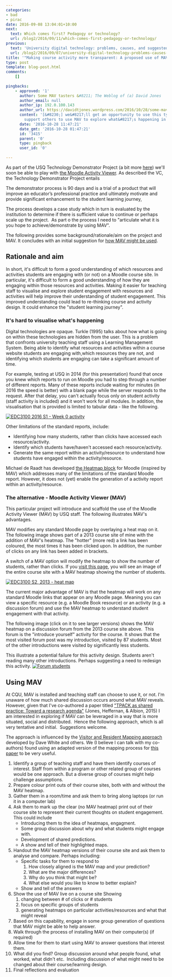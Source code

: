 ```yaml
---
categories:
- bad
- pirac
date: 2016-09-08 13:04:01+10:00
next:
  text: Which comes first? Pedagogy or technology?
  url: /blog2/2016/09/11/which-comes-first-pedagogy-or-technology/
previous:
  text: 'University digital technology: problems, causes, and suggested solutions'
  url: /blog2/2016/09/07/university-digital-technology-problems-causes-and-suggested-solutions/
title: '"Making course activity more transparent: A proposed use of MAV"'
type: post
template: blog-post.html
comments:
    []
    
pingbacks:
    - approved: '1'
      author: Some MAV tasters &#8211; The Weblog of (a) David Jones
      author_email: null
      author_ip: 192.0.100.143
      author_url: https://davidtjones.wordpress.com/2016/10/28/some-mav-tasters/
      content: '[&#8230;] we&#8217;ll get an opportunity to use this type of process to
        support others to use MAV to explore what&#8217;s happening in their [&#8230;]'
      date: '2016-10-28 11:47:21'
      date_gmt: '2016-10-28 01:47:21'
      id: '3415'
      parent: '0'
      type: pingback
      user_id: '0'
    
---
```

As part of the USQ Technology Demonstrator Project (a bit more [here](https://www.usq.edu.au/news-events/news/2016/07/new-dimension-of-learning-3d-printing)) we'll soon be able to play with [the Moodle Activity Viewer](https://github.com/damoclark/mav-enterprise). As described the VC, the Technology Demonstrator Project entails

The demonstrator process is 90 days and is a trial of a product that will improve an educator’s professional practice and ultimately motivate and provide significant enhancement to the student learning journey,

The process develops a case study which in turn is evaluated by the institution to determine if there is sufficient value to continue or perhaps scale up the project.  As part o the process I need to "articulate what it is you hope to achieve/demonstrate by using MAV".

The following provides some background/rationale/aim on the project and MAV. It concludes with an initial suggestion for [how MAV might be used](/blog2/2016/09/08/making-course-activity-more-transparent-a-proposed-use-of-mav/#using).

## Rationale and aim

In short, it's difficult to form a good understanding of which resources and activities students are engaging with (or not) on a Moodle course site. In particular, it's difficult to form a good understanding of how they are engaging within those resources and activities. Making it easier for teaching staff to visualise and explore student engagement with resources and activities will help improve their understanding of student engagement. This improved understanding could lead to re-thinking course and activity design. It could enhance the "student learning journey".

### It's hard to visualise what's happening

Digital technologies are opaque. Turkle (1995) talks about how what is going on within these technologies are hidden from the user. This is a problem that confronts university teaching staff using a Learning Management System. Being able to identify what resources and activities within a course website students are engaging with,which resources they are not, and identifying which students are engaging can take a significant amount of time.

For example, testing at USQ in 2014 (for this presentation) found that once you knew which reports to run on Moodle you had to step through a number of different reports. Many of these reports include waiting for minutes (in 2016 the speed is better) with a blank page while the server responds to the request. After that delay, you can't actually focus only on student activity (staff activity is included) and it won't work for all modules. In addition, the visualisation that is provided is limited to tabular data - like the following.

[![EDC3100 2016 S1 - Week 0 activity](images/28907723364_9349dc4229.jpg)](https://www.flickr.com/photos/david_jones/28907723364/in/dateposted-public/ "EDC3100 2016 S1 - Week 0 activity")

Other limitations of the standard reports, include:

- Identifying how many students, rather than clicks have accessed each resource/activity.
- Identify which students have/haven't accessed each resource/activity.
- Generate the same report within an activity/resource to understand how students have engaged within the activity/resource.

Michael de Raadt has developed [the Heatmap block](https://moodle.org/plugins/block_heatmap) for Moodle (inspired by MAV) which addresses many of the limitations of the standard Moodle report. However, it does not (yet) enable the generation of a activity report within an activity/resource.

### The alternative - Moodle Activity Viewer (MAV)

This particular project will introduce and scaffold the use of the Moodle Activity Viewer (MAV) by USQ staff. The following illustrates MAV's advantages.

MAV modifies any standard Moodle page by overlaying a heat map on it.  The following image shows part of a 2013 course site of mine with the addition of MAV's heatmap. The "hotter" (more red) a link has been coloured, the most times it has been clicked upon. In addition, the number of clicks on any link has been added in brackets.

A switch of a MAV option will modify the heatmap to show the number of students, rather than clicks. If you [visit this page](https://www.flickr.com/photos/david_jones/12259871663/sizes/o/), you will see an image of the entire course site with a MAV heatmap showing the number of students.

[![EDC3100 S2, 2013 - heat map](images/12259211486_913cefea74_z.jpg)](https://www.flickr.com/photos/david_jones/12259211486/in/photostream/ "EDC3100 S2, 2013 - heat map")

The current major advantage of MAV is that the heatmap will work on any standard Moodle links that appear on any Moodle page. Meaning you can view a specific resource (e.g. a Moodle Book resource) or an activity (e.g. a discussion forum) and use the MAV heatmap to understand student engagement with that activity.

The following image (click on it to see larger versions) shows the MAV heatmap on a discussion forum from the 2013 course site above.  This forum is the "introduce yourself" activity for the course. It shows that the most visited forum post was my introduction, visited by 87 students. Most of the other introductions were visited by significantly less students.

This illustrate a potential failure for this activity design. Students aren't reading many other introductions. Perhaps suggesting a need to redesign this activity. [![Forum students](images/12280500854_2b378f6777_z.jpg)](https://www.flickr.com/photos/david_jones/12280500854/ "Forum students")

## Using MAV

At CQU, MAV is installed and teaching staff can choose to use it, or not. I'm unaware of how much shared discussion occurs around what MAV reveals. However, given that I've co-authored a paper titled ["TPACK as shared practice: Toward a research agenda"](/blog2/2015/01/06/tpack-as-shared-practice-toward-a-research-agenda/) (Jones, Heffernan, & Albion, 2015) I am interested in exploring if MAV can be leveraged in a way that is more situated, social and distributed.  Hence the following approach, which is all very tentative and initial.  Suggestions welcome.

The approach is influenced by the [Visitor and Resident Mapping approach](http://daveowhite.com/vandr/vr-mapping/) developed by Dave White and others. We (I believe I can talk with my co-authors) found using an adapted version of the mapping process for [this paper](/blog2/2016/01/20/mapping-the-digital-practices-of-teacher-educators-implications-for-teacher-education-in-changing-digital-landscapes/) to be very useful.

1. Identify a group of teaching staff and have them identify courses of interest. Staff from within a program or other related group of courses would be one approach. But a diverse group of courses might help challenge assumptions.
2. Prepare colour print outs of their course sites, both with and without the MAV heatmap.
3. Gather them in a room/time and ask them to bring along laptops (or run it in a computer lab)
4. Ask them to mark up the clear (no MAV heatmap) print out of their course site to represent their current thoughts on student engagement. This could include
    - Introducing them to the idea of heatmaps, engagment.
    - Some group discussion about why and what students might engage with.
    - Development of shared predictions.
    - A show and tell of their highlighted maps.
5. Handout the MAV heatmap versions of their course site and ask them to analyse and compare. Perhaps including:
    - Specific tasks for them to respond to
        1. How closely aligned is the MAV map and your prediction?
        2. What are the major differences?
        3. Why do you think that might be?
        4. What else would you like to know to better explain?
    - Show and tell of the answers
6. Show the use of MAV live on a course site Showing
    1. changing between # of clicks or # students
    2. focus on specific groups of students
    3. generating heatmaps on particular activities/resources and what that might reveal
7. Based on this capability, engage in some group generation of questions that MAV might be able to help answer.
8. Walk through the process of installing MAV on their computer(s) (if required)
9. Allow time for them to start using MAV to answer questions that interest them.
10. What did you find? Group discussion around what people found, what worked, what didn't etc.  Including discussion of what might need to be changed about their course/learning design.
11. Final reflections and evaluation